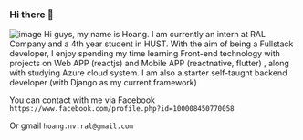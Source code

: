 ### Hi there 👋

![image](https://github.com/rddigital/web-ui-NNCNC/blob/main/photo/reactjs.jpg)
Hi guys, my name is Hoang. I am currently an intern at RAL Company and a 4th year student in HUST. 
With the aim of being a Fullstack developer, I enjoy spending my time learning Front-end technology with projects on Web APP (reactjs) and Mobile APP (reactnative, flutter) , along with studying Azure cloud system. I am also a starter self-taught backend developer (with Django as my current framework)

You can contact with me via Facebook `https://www.facebook.com/profile.php?id=100008450770058`

Or gmail `hoang.nv.ral@gmail.com`
